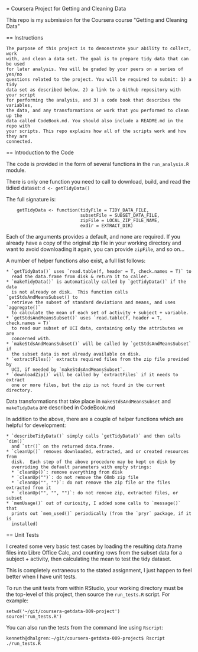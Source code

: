 
= Coursera Project for Getting and Cleaning Data

This repo is my submission for the Coursera course "Getting and Cleaning Data"

== Instructions

    The purpose of this project is to demonstrate your ability to collect, work
    with, and clean a data set. The goal is to prepare tidy data that can be used
    for later analysis. You will be graded by your peers on a series of yes/no
    questions related to the project. You will be required to submit: 1) a tidy
    data set as described below, 2) a link to a Github repository with your script
    for performing the analysis, and 3) a code book that describes the variables,
    the data, and any transformations or work that you performed to clean up the
    data called CodeBook.md. You should also include a README.md in the repo with
    your scripts. This repo explains how all of the scripts work and how they are
    connected.

== Introduction to the Code

The code is provided in the form of several functions in the `run_analysis.R` module.

There is only one function you need to call to download, build, and read the
tidied dataset: `d <- getTidyData()`

The full signature is:

```
    getTidyData <- function(tidyFile = TIDY_DATA_FILE,
                            subsetFile = SUBSET_DATA_FILE,
                            zipFile = LOCAL_ZIP_FILE_NAME,
                            exdir = EXTRACT_DIR)
```

Each of the arguments provides a default, and none are required.  If you
already have a copy of the original zip file in your working directory and
want to avoid downloading it again, you can provide `zipFile`, and so on...

A number of helper functions also exist, a full list follows:

    * `getTidyData()` uses `read.table(f, header = T, check.names = T)` to
      read the data.frame from disk & return it to caller.
    * `makeTidyData()` is automatically called by `getTidyData()` if the data
      is not already on disk.  This function calls `getStdsAndMeansSubset() to
      retrieve the subset of standard deviations and means, and uses `aggregate()`
      to calculate the mean of each set of activity + subject + variable.
    * `getStdsAndMeansSubset()` uses `read.table(f, header = T, check.names = T)`
      to read our subset of UCI data, containing only the attributes we are
      concerned with.
    * `makeStdsAndMeansSubset()` will be called by `getStdsAndMeansSubset` if
      the subset data is not already available on disk.
    * `extractFiles()` extracts required files from the zip file provided by
      UCI, if needed by `makeStdsAndMeansSubset`.
    * `downloadZip()` will be called by `extractFiles` if it needs to extract
      one or more files, but the zip is not found in the current directory.

Data transformations that take place in `makeStdsAndMeansSubset` and
`makeTidyData` are described in CodeBook.md

In addition to the above, there are a couple of helper functions which are
helpful for development:

    * `describeTidyData()` simply calls `getTidyData()` and then calls `dim()`
      and `str()` on the returned data.frame.
    * `cleanUp()` removes downloaded, extracted, and or created resources from
      disk.  Each step of the above procedure may be kept on disk by
      overriding the default parameters with empty strings:
      * `cleanUp()`: remove everything from disk
      * `cleanUp("")`: do not remove the 60mb zip file
      * `cleanUp("", "")`: do not remove the zip file or the files extracted from it
      * `cleanUp("", "", "")`: do not remove zip, extracted files, or subset
    * `memUsage()` out of curiosity, I added some calls to `message()` that
      prints out `mem_used()` periodically (from the `pryr` package, if it is
      installed)

== Unit Tests

I created some very basic test cases by loading the resulting data.frame files
into Libre Office Calc, and counting rows from the subset data for a subject +
activity, then calculating the mean to test the tidy dataset.

This is completely extraneous to the stated assignment, I just happen to feel
better when I have unit tests.

To run the unit tests from within RStudio, your working directory must be the
top-level of this project, then source the `run_tests.R` script.  For example:

```
setwd('~/git/coursera-getdata-009-project')
source('run_tests.R')
```

You can also run the tests from the command line using `Rscript`:

```
kenneth@dhalgren:~/git/coursera-getdata-009-project$ Rscript ./run_tests.R
```
